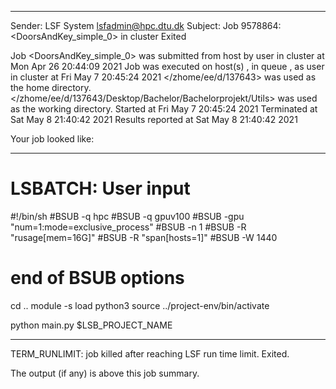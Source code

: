 
------------------------------------------------------------
Sender: LSF System <lsfadmin@hpc.dtu.dk>
Subject: Job 9578864: <DoorsAndKey_simple_0> in cluster <dcc> Exited

Job <DoorsAndKey_simple_0> was submitted from host <n-62-30-3> by user <s183905> in cluster <dcc> at Mon Apr 26 20:44:09 2021
Job was executed on host(s) <n-62-20-3>, in queue <gpuv100>, as user <s183905> in cluster <dcc> at Fri May  7 20:45:24 2021
</zhome/ee/d/137643> was used as the home directory.
</zhome/ee/d/137643/Desktop/Bachelor/Bachelorprojekt/Utils> was used as the working directory.
Started at Fri May  7 20:45:24 2021
Terminated at Sat May  8 21:40:42 2021
Results reported at Sat May  8 21:40:42 2021

Your job looked like:

------------------------------------------------------------
# LSBATCH: User input
#!/bin/sh
#BSUB -q hpc
#BSUB -q gpuv100
#BSUB -gpu "num=1:mode=exclusive_process"
#BSUB -n 1
#BSUB -R "rusage[mem=16G]"
#BSUB -R "span[hosts=1]"
#BSUB -W 1440
# end of BSUB options
cd ..
module -s load python3
source ../project-env/bin/activate

python main.py $LSB_PROJECT_NAME


------------------------------------------------------------

TERM_RUNLIMIT: job killed after reaching LSF run time limit.
Exited.


The output (if any) is above this job summary.

